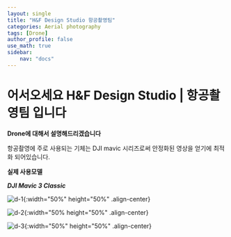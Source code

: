 ```yaml
---
layout: single
title: "H&F Design Studio 항공촬영팀"
categories: Aerial photography
tags: [Drone]
author_profile: false
use_math: true
sidebar:
    nav: "docs"
---
```

# 어서오세요 H&F Design Studio | 항공촬영팀 입니다

**Drone에 대해서 설명해드리겠습니다**

항공촬영에 주로 사용되는 기체는 DJI mavic 시리즈로써 
안정화된 영상을 얻기에 최적화 되어있습니다.

**실제 사용모델** 

***DJI Mavic 3 Classic***

![d-1]({{site.url}}/images/2023-03-25-eleven/d-1.jpeg){:width="50%" height="50%" .align-center}



![d-2]({{site.url}}/images/2023-03-25-eleven/d-2.jpeg){:width="50% height="50%" .align-center}


![d-3]({{site.url}}/images/2023-03-25-eleven/d-3.jpeg){:width="50%" height="50%" .align-center}
